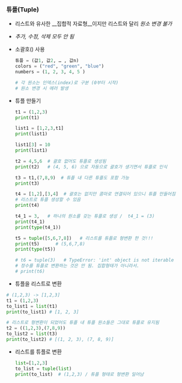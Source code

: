 ### 튜플(Tuple)

* 리스트와 유사한 __집합적 자료형__이지만 리스트와 달리 _원소 변경 불가_

* _추가, 수정, 삭제 모두 안 됨_

* 소괄호() 사용

  ```python
  튜플 = (값1, 값2, … , 값n)
  colors = ("red", "green", "blue")
  numbers = (1, 2, 3, 4, 5 )
  
  # 각 원소는 인덱스(index)로 구분 (0부터 시작)
  # 원소 변경 시 에러 발생
  ```

  

* 튜플 만들기

  ```python
  t1 = (1,2,3)
  print(t1)
  
  list1 = [1,2,3,t1]
  print(list1)
  
  list1[3] = 10
  print(list1)
  
  t2 = 4,5,6  # 괄호 없어도 튜플로 생성됨
  print(t2)   # (4, 5, 6) 으로 자동으로 괄호가 생기면서 튜플로 인식
  
  t3 = t1,(7,8,9)  # 튜플 내 다른 튜플도 포함 가능
  print(t3)
  
  t4 = [1,2],[3,4]  # 괄호는 없지만 콤마로 연결되어 있으니 튜플 만들어짐
  # 리스트로 튜플 생성할 수 있음
  print(t4)
  
  t4_1 = 3,   # 하나의 원소를 갖는 튜플로 생성 /  t4_1 = (3)
  print(t4_1)
  print(type(t4_1))
  
  t5 = tuple([5,6,7,8])   # 리스트를 튜플로 형변환 한 것!!!
  print(t5)      # (5,6,7,8)
  print(type(t5))
  
  # t6 = tuple(3)   # TypeError: 'int' object is not iterable
  # 정수를 튜플로 변환하는 것은 안 됨. 집합형태가 아니라서.
  # print(t6)
  
  ```

  

*  튜플을 리스트로 변환

  ```python
  # (1,2,3) -> [1,2,3]
  t1 = (1,2,3)
  to_list1 = list(t1)
  print(to_list1) # [1, 2, 3]
  
  # 리스트로 형변환이 되었어도 튜플 내 튜플 원소들은 그대로 튜플로 유지됨
  t2 = ((1,2,3),(7,8,9))
  to_list2 = list(t3)
  print(to_list2) # [(1, 2, 3), (7, 8, 9)]
  ```

* 리스트를 튜플로 변환

  ```python
  list=[1,2,3]
  to_list = tuple(list)
  print(to_list)  # (1,2,3) / 튜플 형태로 형변환 일어남
  ```

  